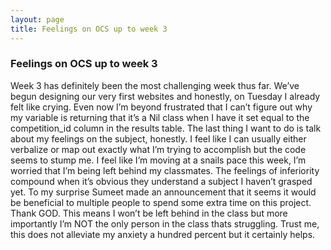 ```yaml
---
layout: page
title: Feelings on OCS up to week 3
---
```

<h3>Feelings on OCS up to week 3</h3>

Week 3 has definitely been the most challenging week thus far.  We’ve begun designing our very first websites and honestly, on Tuesday I already felt like crying. Even now I’m beyond frustrated that I can’t figure out why my variable is returning that it’s a Nil class when I have it set equal to the competition_id column in the results table. The last thing I want to do is talk about my feelings on the subject, honestly. I feel like I can usually either verbalize or map out exactly what I’m trying to accomplish but the code seems to stump me. I feel like I’m moving at a snails pace this week, I’m worried that I’m being left behind my classmates. The feelings of inferiority compound when it’s obvious they understand a subject I haven’t grasped yet.  To my surprise Sumeet made an announcement that it seems it would be beneficial to multiple people to spend some extra time on this project. Thank GOD. This means I won’t be left behind in the class but more importantly I’m NOT the only person in the class thats struggling. Trust me, this does not alleviate my anxiety a hundred percent but it certainly helps. 
